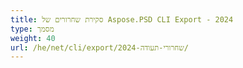 ```yaml
---
title: סקירת שחרורים של Aspose.PSD CLI Export - 2024
type: מסמך
weight: 40
url: /he/net/cli/export/שחרורי-תעודה-2024/
---
```

